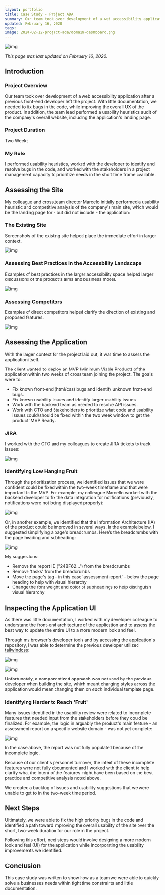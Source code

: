 ```yaml
---
layout: portfolio
title: Case Study - Project ADA
summary: Our team took over development of a web accessibility application after a previous developer didn't finish the project.  With little documentation, we needed to fix bugs in the code, while improving the overall UX of the product.  In addition, the team lead performed a usability heuristics audit of the company's overall website, including the application's landing page.
updated: February 16, 2020
tags:
image: 2020-02-12-project-ada/domain-dashboard.png
---
```


![img](2020-02-12-project-ada/domain-dashboard.png)

*This page was last updated on February 16, 2020.*

## Introduction

### Project Overview

Our team took over development of a web accessibility application after a previous front-end developer left the project.  With little documentation, we needed to fix bugs in the code, while improving the overall UX of the product.  In addition, the team lead performed a usability heuristics audit of the company's overall website, including the application's landing page.

### Project Duration

Two Weeks

### My Role

I performed usability heuristics, worked with the developer to identify and resolve bugs in the code, and worked with the stakeholders in a project management capacity to prioritize needs in the short time frame available.

## Assessing the Site

My colleague and cross.team director Marcelo initially performed a usability heuristic and competitive analysis of the company's main site, which would be the landing page for - but did not include - the application:

### The Existing Site

Screenshots of the existing site helped place the immediate effort in larger context.

![img](2020-02-12-project-ada/assess-existing.png)

### Assessing Best Practices in the Accessbility Landscape

Examples of best practices in the larger accessibility space helped larger discussions of the product's aims and business model.

![img](2020-02-12-project-ada/best-practices.png)

### Assessing Competitors

Examples of direct competitors helped clarify the direction of existing and proposed features.

![img](2020-02-12-project-ada/assess-competitors.png)

## Assessing the Application

With the larger context for the project laid out, it was time to assess the application itself.

The client wanted to deploy an MVP (Minimum Viable Product) of the application within two weeks of cross.team joining the project.  The goals were to:

- Fix known front-end (html/css) bugs and identify unknown front-end bugs.
- Fix known usability issues and identify larger usability issues.
- Work with the backend team as needed to resolve API issues.
- Work with CTO and Stakeholders to prioritize what code and usability issues could/should be fixed within the two week window to get the product 'MVP Ready'.

### JIRA

I worked with the CTO and my colleagues to create JIRA tickets to track issues:

![img](2020-02-12-project-ada/jira-board.png)

### Identifying Low Hanging Fruit

Through the prioritization process, we identified issues that we were confident could be fixed within the two-week timeframe and that were important to the MVP.  For example, my colleague Marcello worked with the backend developer to fix the data integration for notifications (previously, notifications were not being displayed properly):

![img](2020-02-12-project-ada/fixed-notifications.png)

Or, in another example, we identified that the Information Architecture (IA) of the product could be improved in several ways.  In the example below, I suggested simplifying a page's breadcrumbs.  Here's the breadcrumbs with the page heading and subheading:

![img](2020-02-12-project-ada/breadcrumbs-need-work.png)

My suggestions:

- Remove the report ID ("24BF62...") from the breadcrumbs
- Remove 'tasks' from the breadcrumbs
- Move the page's tag - in this case 'assessment report' - below the page heading to help with visual hierarchy
- Change the font weight and color of subheadings to help distinguish visual hierarchy

## Inspecting the Application UI

As there was little documentation, I worked with my developer colleague to understand the front-end architecture of the application and to assess the best way to update the entire UI to a more modern look and feel.

Through my browser's developer tools and by accessing the application's repository, I was able to determine the previous developer utilized [tailwindcss](https://tailwindcss.com/):

![img](2020-02-12-project-ada/inspecting-tailwind.png)

![img](2020-02-12-project-ada/inspecting-tailwind-2.png)

Unfortunately, a componentized approach was not used by the previous developer when building the site, which meant changing styles across the application would mean changing them on _each_ individual template page.

### Identifying Harder to Reach 'Fruit'

Many issues identified in the usability review were related to incomplete features that needed input from the stakeholders before they could be finalized.  For example, the logic in arguably the product's main feature - an assessment report on a specific website domain - was not yet complete:

![img](2020-02-12-project-ada/domain-report-summary.png)

In the case above, the report was not fully populated because of the incomplete logic.

Because of our client's personnel turnover, the intent of these incomplete features were not fully documented and I worked with the client to help clarify what the intent of the features might have been based on the best practice and competitive analysis noted above.

We created a backlog of issues and usability suggestions that we were unable to get to in the two-week time period.

## Next Steps

Ultimately, we were able to fix the high priority bugs in the code and identified a path toward improving the overall usability of the site over the short, two-week duration for our role in the project.

Following this effort, next steps would involve designing a more modern look and feel (UI) for the application while incorporating the usability improvements we identified.

## Conclusion

This case study was written to show how as a team we were able to quickly solve a businesses needs within tight time constraints and little documentation.
